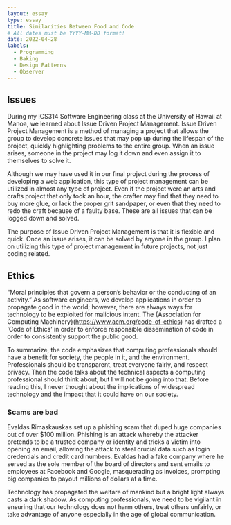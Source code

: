 ```yaml
---
layout: essay
type: essay
title: Similarities Between Food and Code
# All dates must be YYYY-MM-DD format!
date: 2022-04-28
labels:
  - Programming
  - Baking
  - Design Patterns
  - Observer
---
```


## Issues

During my ICS314 Software Engineering class at the University of Hawaii at Manoa, we learned about Issue Driven Project Management. Issue Driven Project Management is a method of managing a project that allows the group to develop concrete issues that may pop up during the lifespan of the project, quickly highlighting problems to the entire group. When an issue arises, someone in the project may log it down and even assign it to themselves to solve it.

Although we may have used it in our final project during the process of developing a web application, this type of project management can be utilized in almost any type of project. Even if the project were an arts and crafts project that only took an hour, the crafter may find that they need to buy more glue, or lack the proper grit sandpaper, or even that they need to redo the craft because of a faulty base. These are all issues that can be logged down and solved. 

The purpose of Issue Driven Project Management is that it is flexible and quick. Once an issue arises, it can be solved by anyone in the group. I plan on utilizing this type of project management in future projects, not just coding related.

## Ethics

“Moral principles that govern a person’s behavior or the conducting of an activity.” As software engineers, we develop applications in order to propagate good in the world; however, there are always ways for technology to be exploited for malicious intent. The {Association for Computing Machinery}(https://www.acm.org/code-of-ethics) has drafted a ‘Code of Ethics’ in order to enforce responsible dissemination of code in order to consistently support the public good.

To summarize, the code emphasizes that computing professionals should have a benefit for society, the people in it, and the environment. Professionals should be transparent, treat everyone fairly, and respect privacy. Then the code talks about the technical aspects a computing professional should think about, but I will not be going into that. Before reading this, I never thought about the implications of widespread technology and the impact that it could have on our society. 

### Scams are bad

Evaldas Rimaskauskas set up a phishing scam that duped huge companies out of over $100 million. Phishing is an attack whereby the attacker pretends to be a trusted company or identity and tricks a victim into opening an email, allowing the attack to steal crucial data such as login credentials and credit card numbers. Evaldas had a fake company where he served as the sole member of the board of directors and sent emails to employees at Facebook and Google, masquerading as invoices, prompting big companies to payout millions of dollars at a time.

Technology has propagated the welfare of mankind but a bright light always casts a dark shadow. As computing professionals, we need to be vigilant in ensuring that our technology does not harm others, treat others unfairly, or take advantage of anyone especially in the age of global communication.
